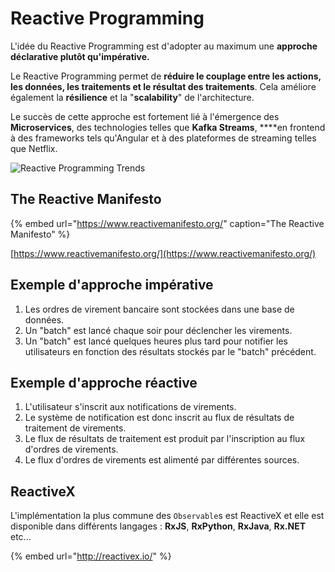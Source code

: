 # Reactive Programming

L'idée du Reactive Programming est d'adopter au maximum une **approche déclarative plutôt qu'impérative.**

Le Reactive Programming permet de **réduire le couplage entre les actions, les données, les traitements et le résultat des traitements**. Cela améliore également la **résilience** et la "**scalability**" de l'architecture.

Le succès de cette approche est fortement lié à l'émergence des **Microservices**, des technologies telles que **Kafka Streams**, ****en frontend à des frameworks tels qu'Angular et à des plateformes de streaming telles que Netflix.

![Reactive Programming Trends](../../.gitbook/assets/reactive-programming-trends.png)

## The Reactive Manifesto

{% embed url="https://www.reactivemanifesto.org/" caption="The Reactive Manifesto" %}

[https://www.reactivemanifesto.org/](https://www.reactivemanifesto.org/)

## Exemple d'approche impérative

1. Les ordres de virement bancaire sont stockées dans une base de données.
2.  Un "batch" est lancé chaque soir pour déclencher les virements.
3. Un "batch" est lancé quelques heures plus tard pour notifier les utilisateurs en fonction des résultats stockés par le "batch" précédent.

## Exemple d'approche réactive

1. L'utilisateur s'inscrit aux notifications de virements.
2. Le système de notification est donc inscrit au flux de résultats de traitement de virements.
3. Le flux de résultats de traitement est produit par l'inscription au flux d'ordres de virements.
4. Le flux d'ordres de virements est alimenté par différentes sources.

## ReactiveX

L'implémentation la plus commune des `Observable`s est ReactiveX et elle est disponible dans différents langages : **RxJS**, **RxPython**, **RxJava**, **Rx.NET** etc...

{% embed url="http://reactivex.io/" %}

## 

